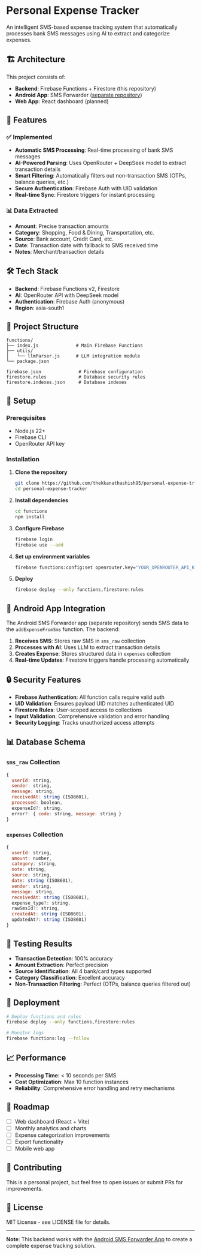 # Personal Expense Tracker

An intelligent SMS-based expense tracking system that automatically processes bank SMS messages using AI to extract and categorize expenses.

## 🏗️ Architecture

This project consists of:
- **Backend**: Firebase Functions + Firestore (this repository)
- **Android App**: SMS Forwarder ([separate repository](https://github.com/thekkanathashish95/android-sms-forwarder-app))
- **Web App**: React dashboard (planned)

## 🚀 Features

### ✅ Implemented
- **Automatic SMS Processing**: Real-time processing of bank SMS messages
- **AI-Powered Parsing**: Uses OpenRouter + DeepSeek model to extract transaction details
- **Smart Filtering**: Automatically filters out non-transaction SMS (OTPs, balance queries, etc.)
- **Secure Authentication**: Firebase Auth with UID validation
- **Real-time Sync**: Firestore triggers for instant processing

### 📊 Data Extracted
- **Amount**: Precise transaction amounts
- **Category**: Shopping, Food & Dining, Transportation, etc.
- **Source**: Bank account, Credit Card, etc.
- **Date**: Transaction date with fallback to SMS received time
- **Notes**: Merchant/transaction details

## 🛠️ Tech Stack

- **Backend**: Firebase Functions v2, Firestore
- **AI**: OpenRouter API with DeepSeek model
- **Authentication**: Firebase Auth (anonymous)
- **Region**: asia-south1

## 📁 Project Structure

```
functions/
├── index.js              # Main Firebase Functions
├── utils/
│   └── llmParser.js      # LLM integration module
└── package.json

firebase.json              # Firebase configuration
firestore.rules            # Database security rules
firestore.indexes.json     # Database indexes
```

## 🔧 Setup

### Prerequisites
- Node.js 22+
- Firebase CLI
- OpenRouter API key

### Installation

1. **Clone the repository**
   ```bash
   git clone https://github.com/thekkanathashish95/personal-expense-tracker.git
   cd personal-expense-tracker
   ```

2. **Install dependencies**
   ```bash
   cd functions
   npm install
   ```

3. **Configure Firebase**
   ```bash
   firebase login
   firebase use --add
   ```

4. **Set up environment variables**
   ```bash
   firebase functions:config:set openrouter.key="YOUR_OPENROUTER_API_KEY"
   ```

5. **Deploy**
   ```bash
   firebase deploy --only functions,firestore:rules
   ```

## 📱 Android App Integration

The Android SMS Forwarder app (separate repository) sends SMS data to the `addExpenseFromSms` function. The backend:

1. **Receives SMS**: Stores raw SMS in `sms_raw` collection
2. **Processes with AI**: Uses LLM to extract transaction details
3. **Creates Expense**: Stores structured data in `expenses` collection
4. **Real-time Updates**: Firestore triggers handle processing automatically

## 🔒 Security Features

- **Firebase Authentication**: All function calls require valid auth
- **UID Validation**: Ensures payload UID matches authenticated UID
- **Firestore Rules**: User-scoped access to collections
- **Input Validation**: Comprehensive validation and error handling
- **Security Logging**: Tracks unauthorized access attempts

## 📊 Database Schema

### `sms_raw` Collection
```javascript
{
  userId: string,
  sender: string,
  message: string,
  receivedAt: string (ISO8601),
  processed: boolean,
  expenseId?: string,
  error?: { code: string, message: string }
}
```

### `expenses` Collection
```javascript
{
  userId: string,
  amount: number,
  category: string,
  note: string,
  source: string,
  date: string (ISO8601),
  sender: string,
  message: string,
  receivedAt: string (ISO8601),
  expense_type?: string,
  rawSmsId?: string,
  createdAt: string (ISO8601),
  updatedAt?: string (ISO8601)
}
```

## 🧪 Testing Results

- **Transaction Detection**: 100% accuracy
- **Amount Extraction**: Perfect precision
- **Source Identification**: All 4 bank/card types supported
- **Category Classification**: Excellent accuracy
- **Non-Transaction Filtering**: Perfect (OTPs, balance queries filtered out)

## 🚀 Deployment

```bash
# Deploy functions and rules
firebase deploy --only functions,firestore:rules

# Monitor logs
firebase functions:log --follow
```

## 📈 Performance

- **Processing Time**: < 10 seconds per SMS
- **Cost Optimization**: Max 10 function instances
- **Reliability**: Comprehensive error handling and retry mechanisms

## 🔮 Roadmap

- [ ] Web dashboard (React + Vite)
- [ ] Monthly analytics and charts
- [ ] Expense categorization improvements
- [ ] Export functionality
- [ ] Mobile web app

## 🤝 Contributing

This is a personal project, but feel free to open issues or submit PRs for improvements.

## 📄 License

MIT License - see LICENSE file for details.

---

**Note**: This backend works with the [Android SMS Forwarder App](https://github.com/thekkanathashish95/android-sms-forwarder-app) to create a complete expense tracking solution.
